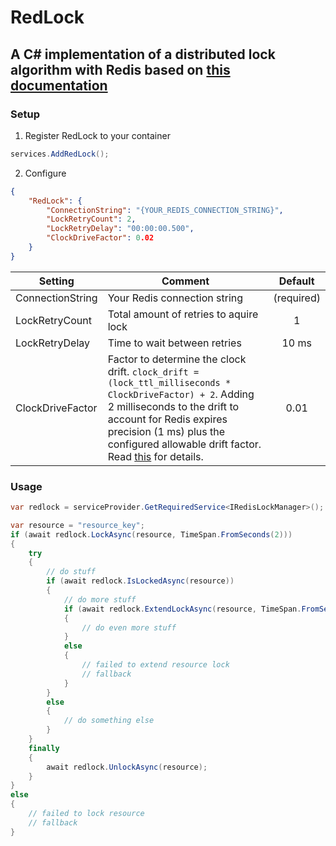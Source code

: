 # RedLock

## A C# implementation of a distributed lock algorithm with Redis based on [this documentation](https://redis.io/docs/manual/patterns/distributed-locks/)

### Setup

1. Register RedLock to your container
```csharp
services.AddRedLock();
```

2. Configure
```json
{
    "RedLock": {
        "ConnectionString": "{YOUR_REDIS_CONNECTION_STRING}",
        "LockRetryCount": 2,
        "LockRetryDelay": "00:00:00.500",
        "ClockDriveFactor": 0.02
    }
}
```
| Setting | Comment | Default |
| --- | --- | :---: |
| ConnectionString | Your Redis connection string | (required) |
| LockRetryCount | Total amount of retries to aquire lock | 1 |
| LockRetryDelay | Time to wait between retries | 10 ms |
| ClockDriveFactor | Factor to determine the clock drift. `clock_drift = (lock_ttl_milliseconds * ClockDriveFactor) + 2`. Adding 2 milliseconds to the drift to account for Redis expires precision (1 ms) plus the configured allowable drift factor. Read [this](https://redis.io/docs/manual/patterns/distributed-locks/#safety-arguments) for details. | 0.01 |

### Usage

```csharp
var redlock = serviceProvider.GetRequiredService<IRedisLockManager>();

var resource = "resource_key";
if (await redlock.LockAsync(resource, TimeSpan.FromSeconds(2)))
{
    try
    {
        // do stuff
        if (await redlock.IsLockedAsync(resource))
        {
            // do more stuff
            if (await redlock.ExtendLockAsync(resource, TimeSpan.FromSeconds(2)))
            {
                // do even more stuff
            }
            else
            {
                // failed to extend resource lock
                // fallback
            }
        }
        else
        {
            // do something else
        }
    }
    finally
    {
        await redlock.UnlockAsync(resource);
    }
}
else
{
    // failed to lock resource
    // fallback
}
```
